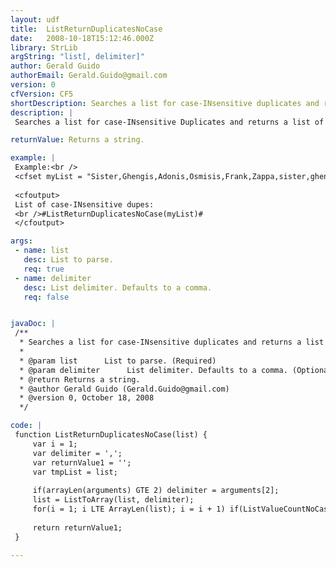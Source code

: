```yaml
---
layout: udf
title:  ListReturnDuplicatesNoCase
date:   2008-10-18T15:12:46.000Z
library: StrLib
argString: "list[, delimiter]"
author: Gerald Guido
authorEmail: Gerald.Guido@gmail.com
version: 0
cfVersion: CF5
shortDescription: Searches a list for case-INsensitive duplicates and returns a list of the duplicate items or an empty string if no dupes are found.
description: |
 Searches a list for case-INsensitive Duplicates and returns a list of the duplicate items or an empty string if no dupes are found. Based on Jeff Howden's' ListDeleteDuplicates()

returnValue: Returns a string.

example: |
 Example:<br />
 <cfset myList = "Sister,Ghengis,Adonis,Osmisis,Frank,Zappa,sister,ghengis,adonis,osmisis,Frank,Zappa">
 
 <cfoutput>
 List of case-INsensitive dupes:
 <br />#ListReturnDuplicatesNoCase(myList)#
 </cfoutput>

args:
 - name: list
   desc: List to parse.
   req: true
 - name: delimiter
   desc: List delimiter. Defaults to a comma.
   req: false


javaDoc: |
 /**
  * Searches a list for case-INsensitive duplicates and returns a list of the duplicate items or an empty string if no dupes are found.
  * 
  * @param list      List to parse. (Required)
  * @param delimiter      List delimiter. Defaults to a comma. (Optional)
  * @return Returns a string. 
  * @author Gerald Guido (Gerald.Guido@gmail.com) 
  * @version 0, October 18, 2008 
  */

code: |
 function ListReturnDuplicatesNoCase(list) {
     var i = 1;
     var delimiter = ',';
     var returnValue1 = '';
     var tmpList = list;
 
     if(arrayLen(arguments) GTE 2) delimiter = arguments[2];
     list = ListToArray(list, delimiter);
     for(i = 1; i LTE ArrayLen(list); i = i + 1) if(ListValueCountNoCase(tmpList, list[i]) GT 1 and not listFindNoCase(returnValue1,list[i],delimiter)) returnValue1 = ListAppend(returnValue1, list[i], delimiter);
 
     return returnValue1;
 }

---
```


